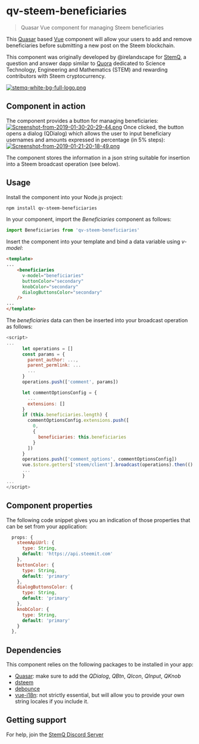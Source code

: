 # qv-steem-beneficiaries                                                                                                                              

> Quasar Vue component for managing Steem beneficiaries

This [Quasar](https://quasar-framework.org) based [Vue](https://vuejs.org) component will allow your users to add and remove beneficiaries before submitting a new post on the Steem blockchain.

This component was originally developed by @irelandscape for [StemQ](https://www.stemq.io), a question and answer dapp similar to [Quora](https://www.quora.com) dedicated to Science Technology, Engineering and Mathematics (STEM) and rewarding contributors with Steem cryptocurrency.

[![stemq-white-bg-full-logo.png](https://i.postimg.cc/CLz6DkB8/stemq-white-bg-full-logo.png)](https://postimg.cc/4mR5RK14)

## Component in action
The component provides a button for managing beneficiaries:
[![Screenshot-from-2019-01-30-20-29-44.png](https://i.postimg.cc/xqDCpJbd/Screenshot-from-2019-01-30-20-29-44.png)](https://postimg.cc/xN5ncd5r)
Once clicked, the button opens a dialog (QDialog) which allows the user to input beneficiary usernames and amounts expressed in percentage (in 5% steps):
[![Screenshot-from-2019-01-21-20-18-49.png](https://i.postimg.cc/P5BdLv08/Screenshot-from-2019-01-21-20-18-49.png)](https://postimg.cc/Wd6BCzN2)

The component stores the information in a json string suitable for insertion into a Steem broadcast operation (see below).

## Usage
Install the component into your Node.js project:
``` bash
npm install qv-steem-beneficiaries
```
In your component, import the *Beneficiaries* component as follows:
```javascript
import Beneficiaries from 'qv-steem-beneficiaries'
```

Insert the component into your template and bind a data variable using *v-model*:
```html
<template> 
...
    <beneficiaries
      v-model="beneficiaries"
      buttonColor="secondary"
      knobColor="secondary"
      dialogButtonsColor="secondary"
    />
...
</template>
```
The *beneficiaries* data can then be inserted into your broadcast operation as follows:
```javascript
<script>
...
      let operations = []
      const params = {
        parent_author: ...,
        parent_permlink: ...
        ...
      }
      operations.push(['comment', params])

      let commentOptionsConfig = {
        ...
        extensions: []
      }
      if (this.beneficiaries.length) {
        commentOptionsConfig.extensions.push([
          0,
          {
            beneficiaries: this.beneficiaries
          }
        ])
      }
      operations.push(['comment_options', commentOptionsConfig])
      vue.$store.getters['steem/client'].broadcast(operations).then(() => {
      ...
      }
...
</script>
```

##  Component properties
The following code snippet gives you an indication of those properties that can be set from your application:
```javascript
  props: {
    steemApiUrl: {
      type: String,
      default: 'https://api.steemit.com'
    },
    buttonColor: {
      type: String,
      default: 'primary'
    },
    dialogButtonsColor: {
      type: String,
      default: 'primary'
    },
    knobColor: {
      type: String,
      default: 'primary'
    }
  },
```
## Dependencies
This component relies on the following packages to be installed in your app:
* [Quasar](https://quasar-framework.org): make sure to add the *QDialog*, *QBtn*, *QIcon*, *QInput*, *QKnob*
* [dsteem](https://www.npmjs.com/package/dsteem)
* [debounce](https://www.npmjs.com/package/debounce)
* [vue-i18n](https://www.npmjs.com/package/vue-i18n): not strictly essential, but will allow you to provide your own string locales if you include it. 

## Getting support
For help, join the [StemQ Discord Server](https://discord.gg/AMSChmj)

